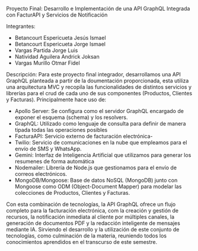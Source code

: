 Proyecto Final: Desarrollo e Implementación de una API GraphQL Integrada con FacturAPI y Servicios de Notificación

Integrantes:
- Betancourt Espericueta Jesús Ismael
- Betancourt Espericueta Jorge Ismael
- Vargas Partida Jorge Luis
- Natividad Aguilera Andrick Joksan
- Vargas Murillo Otmar Fidel

Descripción:
Para este proyecto final integrador, desarrollamos una API GraphQL planteada a partir de la doumentación
proporcionada, esta utiliza una arquitectura MVC y recopila las funcionalidades de distintos servicios y
librerías para el crud de cada uno de sus componentes (Productos, Clientes y Facturas).
Principalmente hace uso de:
- Apollo Server:
  Se configura como el servidor GraphQL encargado de exponer el esquema (schema) y los resolvers.
- GraphQL:
  Utilizado como lenguaje de consulta para definir de manera tipada todas las operaciones posibles
- FacturaAPI:
  Servicio externo de facturación electrónica-
- Twilio:
  Servicio de comunicaciones en la nube que empleamos para el envío de SMS y WhatsApp.
- Gemini:
  Interfaz de Inteligencia Artificial que utilizamos para generar los resumenes de forma automática
- Nodemailer:
  Librería de Node.js que gestionamos para el envío de correos electrónicos.
- MongoDB/Mongoose:
  Base de datos NoSQL (MongoDB) junto con Mongoose como ODM (Object-Document Mapper) para modelar
  las colecciones de Productos, Clientes y Facturas.

Con esta combinación de tecnologías, la API GraphQL ofrece un flujo completo para la facturación electrónica,
com la creación y gestión de recursos, la notificación inmediata al cliente por múltiples canales,
la generación de documentos PDF y la redacción inteligente de mensajes mediante IA. Sirviendo el desarrollo
y la utilización de este conjunto de tecnologías, como culminación de la materia, reuniendo todos los
conocimientos aprendidos en el transcurso de este semestre.
